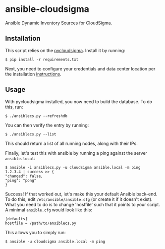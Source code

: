 # ansible-cloudsigma

Ansible Dynamic Inventory Sources for CloudSigma.

## Installation

This script relies on the [pycloudsigma](https://github.com/cloudsigma/pycloudsigma). Install it by running:

    $ pip install -r requirements.txt

Next, you need to configure your credentials and data center location per the installation [instructions](https://github.com/cloudsigma/pycloudsigma#config-file).

## Usage

With pycloudsigma installed, you now need to build the database. To do this, run:

    $ ./ansiblecs.py --refreshdb

You can then verify the entry by running:

    $ ./ansiblecs.py --list

This should return a list of all running nodes, along with their IPs.

Finally, let's test this with ansible by running a ping against the server `ansible.local`:

    $ ansible -i ansiblecs.py -u cloudsigma ansible.local -m ping
    1.2.3.4 | success >> {
    "changed": false,
    "ping": "pong"
    }

Success! If that worked out, let's make this your default Ansible back-end. To do this, edit `/etc/ansible/ansible.cfg` (or create it if it doesn't exist). What you need to do is to change 'hostfile' such that it points to your script. A minimal `ansible.cfg` would look like this:

    [defaults]
    hostfile = /path/to/ansiblecs.py

This allows you to simply run:

    $ ansible -u cloudsigma ansible.local -m ping

